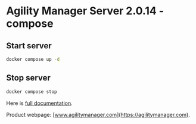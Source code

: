 # Agility Manager Server 2.0.14 - compose

## Start server

```bash
docker compose up -d
```

## Stop server

```bash
docker compose stop
```

Here is [full documentation](https://docs.agilitymanager.com).

Product webpage: [www.agilitymanager.com](https://agilitymanager.com).